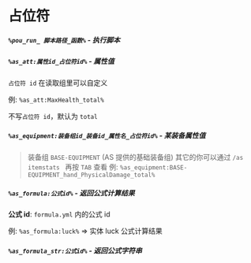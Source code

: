 # 占位符

##### `%pou_run_ 脚本路径_函数%` - 执行脚本

##### `%as_att:属性id_占位符id%` - 属性值

`占位符 id` 在读取组里可以自定义

例: `%as_att:MaxHealth_total%`

不写`占位符 id`，默认为 `total`

##### `%as_equipment:装备组id_装备id_属性名_占位符id%` - 某装备属性值

> 装备组 `BASE-EQUIPMENT` (AS 提供的基础装备组)
> 其它的你可以通过 `/as itemstats ` 再按 `TAB` 查看
> 例: `%as_equipment:BASE-EQUIPMENT_hand_PhysicalDamage_total%`

##### `%as_formula:公式id%` - 返回公式计算结果

**公式 id**: `formula.yml` 内的公式 id

例: `%as_formula:luck%` => 实体 luck 公式计算结果

##### `%as_formula_str:公式id%` - 返回公式字符串
